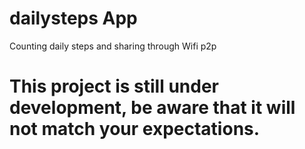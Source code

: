# dailysteps App
Counting daily steps and sharing through Wifi p2p

# This project is still under development, be aware that it will not match your expectations.
